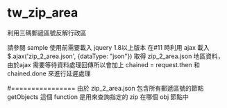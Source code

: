 tw_zip_area
===========

利用三碼郵遞區號反解行政區

請參閱 sample 
使用前需要載入 jquery 1.8以上版本
在#11 時利用 ajax 載入 $.ajax('zip_2_area.json', {dataType: "json"}) 取得 zip_2_area.json 地區資料，由於ajax 需要等待資料處理回傳所以會加上
chained = request.then
和
chained.done
來進行延遲處理


#================
由於 zip_2_area.json 包含所有郵遞區號的節點
getObjects 這個 function 是用來查詢指定的 zip 在哪個 obj 節點中
